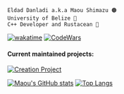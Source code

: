     Eldad Danladi a.k.a Maou Shimazu 🟤
    University of Belize 🏴
    C++ Developer and Rustacean 🦀
  [![wakatime](https://wakatime.com/badge/user/656eebce-f743-4f8b-a695-772a6b46e7e4.svg?style=flat-square)](https://wakatime.com/@656eebce-f743-4f8b-a695-772a6b46e7e4)
  [![CodeWars](https://www.codewars.com/users/Maou-Shimazu/badges/small)](https://www.codewars.com/users/Maou-Shimazu)
#### Current maintained projects:
[![Creation Project](https://github-readme-stats.vercel.app/api/pin/?username=maou-shimazu&repo=Creation-Project)](https://github.com/Maou-Shimazu/Creation-Project)

[![Maou's GitHub stats](https://github-readme-stats.vercel.app/api?username=Maou-Shimazu&show_icons=true&theme=onedark)](https://github.com/maou-shimazu)
[![Top Langs](https://github-readme-stats.vercel.app/api/top-langs/?username=Maou-Shimazu&langs_count=10&layout=compact)](https://github.com/maou-shimazu/)
